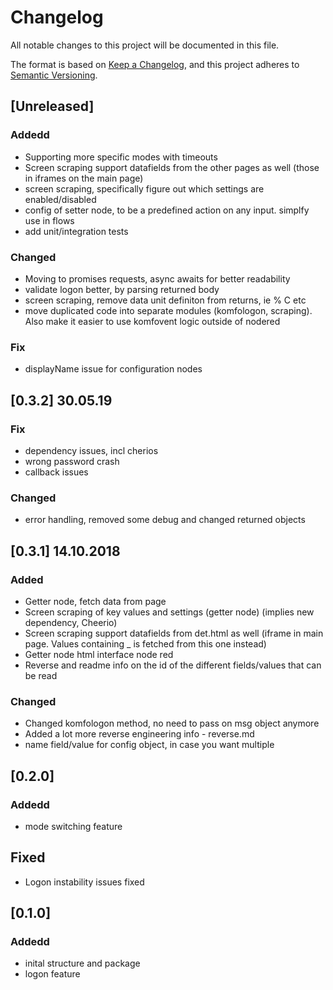 # Changelog
All notable changes to this project will be documented in this file.

The format is based on [Keep a Changelog](https://keepachangelog.com/en/1.0.0/),
and this project adheres to [Semantic Versioning](https://semver.org/spec/v2.0.0.html).

## [Unreleased]
### Addedd

- Supporting more specific modes with timeouts
- Screen scraping support datafields from the other pages as well (those in iframes on the main page)
- screen scraping, specifically figure out which settings are enabled/disabled
- config of setter node, to be a predefined action on any input. simplfy use in flows
- add unit/integration tests

### Changed
- Moving to promises requests, async awaits for better readability
- validate logon better, by parsing returned body
- screen scraping, remove data unit definiton from returns, ie % C etc
- move duplicated code into separate modules (komfologon, scraping). Also make it easier to use komfovent logic outside of nodered

### Fix
- displayName issue for configuration nodes

## [0.3.2] 30.05.19

### Fix
- dependency issues, incl cherios
- wrong password crash
- callback issues

### Changed
- error handling, removed some debug and changed returned objects

## [0.3.1] 14.10.2018

### Added
- Getter node, fetch data from page
- Screen scraping of key values and settings (getter node) (implies new dependency, Cheerio)
- Screen scraping support datafields from det.html as well (iframe in main page. Values containing _ is fetched from this one instead)
- Getter node html interface node red
- Reverse and readme info on the id of the different fields/values that can be read

### Changed
- Changed komfologon method, no need to pass on msg object anymore 
- Added a lot more reverse engineering info - reverse.md
- name field/value for config object, in case you want multiple


## [0.2.0]
### Addedd
- mode switching feature 

## Fixed
- Logon instability issues fixed

## [0.1.0]
### Addedd
- inital structure and package
- logon feature

